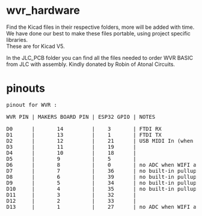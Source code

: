 # wvr_hardware

Find the Kicad files in their respective folders, more will be added with time.  
We have done our best to make these files portable, using project specific libraries.  
These are for Kicad V5.

In the JLC_PCB folder you can find all the files needed to order WVR BASIC from JLC with assembly. Kindly donated by Robin of Atonal Circuits.
  
# pinouts

<pre>
pinout for WVR :

WVR PIN | MAKERS BOARD PIN | ESP32 GPIO | NOTES  
  
D0      |       14         |    3       | FTDI RX  
D1      |       13         |    1       | FTDI TX  
D2      |       12         |    21      | USB MIDI In (when using USB backpack firmware)  
D3      |       11         |    19      |  
D4      |       10         |    18      |  
D5      |       9          |    5       |  
D6      |       8          |    0       | no ADC when WIFI active  
D7      |       7          |    36      | no built-in pullups  
D8      |       6          |    39      | no built-in pullups  
D9      |       5          |    34      | no built-in pullups  
D10     |       4          |    35      | no built-in pullups  
D11     |       3          |    32      |  
D12     |       2          |    33      |  
D13     |       1          |    27      | no ADC when WIFI active  
</pre>
